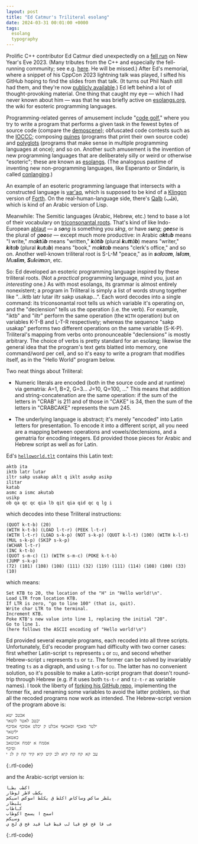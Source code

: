 ```yaml
---
layout: post
title: "Ed Catmur's Triliteral esolang"
date: 2024-03-31 00:01:00 +0000
tags:
  esolang
  typography
---
```


Prolific C++ contributor Ed Catmur died unexpectedly on a [fell run](https://en.wikipedia.org/wiki/Fell_running)
on New Year's Eve 2023. (Many tributes from the C++ and especially the fell-running community; see e.g.
[here](https://slow.org.uk/clubnews/ed-catmur/). He will be missed.)
After Ed's memorial, where a snippet of his CppCon 2023 lightning talk was played, I sifted his GitHub
hoping to find the slides from that talk. (It turns out Phil Nash still had them, and they're now
[publicly available](https://github.com/CppCon/CppCon2023/pull/3).)
Ed left behind a lot of thought-provoking material. One thing that caught my eye — which I had never known
about him — was that he was briefly active on [esolangs.org](https://esolangs.org/wiki/User:Ecatmur), the
wiki for esoteric programming languages.

Programming-related genres of amusement include
"[code golf](https://codegolf.stackexchange.com/)," where you try to write a program
that performs a given task in the fewest bytes of source code
(compare the [demoscene](https://en.wikipedia.org/wiki/Demoscene));
obfuscated code contests such as the [IOCCC](https://www.ioccc.org/2020/carlini/index.html);
composing [quines](https://en.wikipedia.org/wiki/Quine_(computing)) (programs that print their own source code)
and [polyglots](/blog/2020/12/23/a-better-404-polyglot/) (programs that make sense in multiple programming languages
at once); and so on. Another such amusement is the invention of new programming languages that are deliberately
silly or weird or otherwise "esoteric"; these are known as [esolangs](https://esolangs.org/wiki/Esoteric_programming_language).
(The analogous pastime of inventing new non-programming languages, like Esperanto or Sindarin, is called
[conlanging](https://en.wikipedia.org/wiki/Constructed_language).)

An example of an esoteric programming language that intersects with a constructed language is [var'aq](https://esolangs.org/wiki/Var%27aq),
which is supposed to be kind of a [Klingon](https://en.wikipedia.org/wiki/Klingon_language) version
of [Forth](https://en.wikipedia.org/wiki/Forth_(programming_language)).
On the real-human-language side, there's [Qalb](https://en.wikipedia.org/wiki/Qalb_(programming_language))
(قلب), which is kind of an Arabic version of Lisp.

Meanwhile: The Semitic languages (Arabic, Hebrew, etc.) tend to base a lot of their vocabulary on [triconsonantal roots](https://en.wikipedia.org/wiki/Semitic_root).
That's kind of like Indo-European [ablaut](https://en.wikipedia.org/wiki/Indo-European_ablaut) —
a <i>s<b>o</b>ng</i> is something you <i>s<b>i</b>ng</i>, or have <i>s<b>u</b>ng</i>; <i>g<b>ee</b>se</i> is the plural of <i>g<b>oo</b>se</i> —
except much more productive: in Arabic <i>a<b>kt</b>u<b>b</b></i> means "I write," <i>ma<b>kt</b>ū<b>b</b></i> means "written,"
<i><b>k</b>ā<b>t</b>i<b>b</b></i> (plural <i><b>k</b>u<b>tt</b>ā<b>b</b></i>) means "writer,"
<i><b>k</b>i<b>t</b>a<b>b</b></i> (plural <i><b>k</b>u<b>t</b>u<b>b</b></i>) means "book,"
<i>ma<b>kt</b>a<b>b</b></i> means "clerk's office," and so on. Another well-known triliteral root is S-L-M "peace,"
as in <i><b>s</b>a<b>l</b>aa<b>m</b></i>, <i>I<b>sl</b>a<b>m</b></i>, <i>Mu<b>sl</b>i<b>m</b></i>, <i><b>S</b>u<b>l</b>ei<b>m</b>an</i>, etc.

So: Ed developed an esoteric programming language inspired by these triliteral roots.
(Not a _practical_ programming language, mind you, just an _interesting_ one.) As with most esolangs, its grammar is almost entirely nonexistent;
a program in Triliteral is simply a list of words strung together like "...iktb latr lutar iltr sakp usakap...". Each word decodes
into a single command: its triconsonantal root tells us which variable it's operating on, and the "declension" tells us the operation (i.e. the verb).
For example, "iktb" and "iltr" perform the same operation (the `WITH` operation) but on variables K-T-B and L-T-R respectively;
whereas the sequence "sakp usakap" performs two different operations on the same variable (S-K-P). Triliteral's mapping from verbs onto
pronounceable "declensions" is mostly arbitrary. The choice of verbs is pretty standard for an esolang; likewise the general idea
that the program's text gets blatted into memory, one command/word per cell, and so it's easy to write a program that modifies
itself, as in the "Hello World" program below.

Two neat things about Triliteral:

- Numeric literals are encoded (both in the source code and at runtime) via gematria: A=1, B=2, G=3... J=10, Q=100, ..."
    This means that addition and string-concatenation are the same operation: if the sum of the letters in "CRAB" is 211
    and of those in "CAKE" is 34, then the sum of the letters in "CRABCAKE" represents the sum 245.

- The underlying language is abstract; it's merely "encoded" into Latin letters for presentation.
    To encode it into a different script, all you need are a mapping between operations and vowels/declensions,
    and a gematria for encoding integers. Ed provided those pieces for Arabic and Hebrew script as well as for Latin.

Ed's [`helloworld.tlt`](https://github.com/Quuxplusone/triliteral/blob/main/hello%20world.tlt) contains this Latin text:

    aktb ita
    iktb latr lutar
    iltr sakp usakap aklt q iklt asukp asikp
    ilitar
    katab
    asmc a ismc akutab
    usikp
    ob qa qc qc qia lb qit qia qid qc q lg i

which decodes into these Triliteral instructions:

    (QUOT k-t-b) (20)
    (WITH k-t-b) (LOAD l-t-r) (PEEK l-t-r)
    (WITH l-t-r) (LOAD s-k-p) (NOT s-k-p) (QUOT k-l-t) (100) (WITH k-l-t) (MUL s-k-p) (SKIP s-k-p)
    (WCHAR l-t-r)
    (INC k-t-b)
    (QUOT s-m-c) (1) (WITH s-m-c) (POKE k-t-b)
    (JUMP s-k-p)
    (72) (101) (108) (108) (111) (32) (119) (111) (114) (108) (100) (33) (10)

which means:

    Set KTB to 20, the location of the "H" in "Hello world!\n".
    Load LTR from location KTB.
    If LTR is zero, "go to line 100" (that is, quit).
    Write char LTR to the terminal.
    Increment KTB.
    Poke KTB's new value into line 1, replacing the initial "20".
    Go to line 1.
    (here follows the ASCII encoding of "Hello world!\n")

Ed provided several example programs, each recoded into all three scripts. Unfortunately, Ed's recoder program had difficulty with
two corner cases: first whether Latin-script `ts` represents `צ` or `טס`, and second whether Hebrew-script `צ` represents `ts` or `tz`.
The former can be solved by invariably treating `ts` as a digraph, and using `t-s` for `טס`. The latter has no convenient
solution, so it's possible to make a Latin-script program that doesn't round-trip through Hebrew (e.g. if it uses both `ts-t-r`
and `tz-t-r` as variable names). I took the liberty of [forking his GitHub repo](https://github.com/Quuxplusone/triliteral),
implementing the former fix, and renaming some variables to avoid the latter problem, so that all the recoded programs
now work as intended. The Hebrew-script version of the program above is:

```
אכטב יטא
יכטב לאטר לוטאר
ילטר סאכף וסאכאף אכלט ק יכלט אסוכף אסיכף
יליטאר
כאטאב
אסמח א יסמח אכוטאב
וסיכף
עב קא קח קח קיא לב קיט קיא קיד קח ק לג י
```
{:.rtl-code}

and the Arabic-script version is:

```
اكطب يطـا
يكطب لاطر لوطار
يلطر ساكض وساكاض اكلط ق يكلط اسوكض اسيكض
يليطار
كـاطاب
اسمح ا يسمح اكوطاب
وسيكض
عب قا قح قح قيا لب قيط قيا قيد قح ق لج ي
```
{:.rtl-code}

